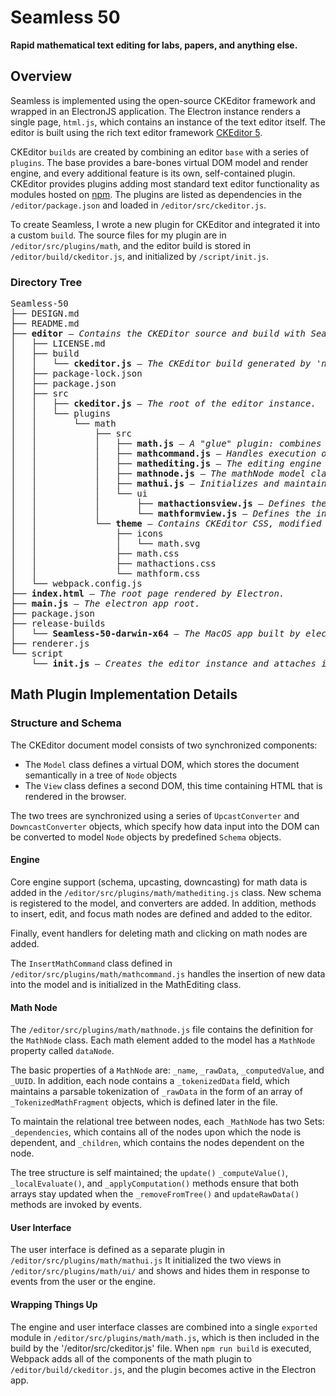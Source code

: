 # Seamless 50

**Rapid mathematical text editing for labs, papers, and anything else.**

##  Overview

Seamless is implemented using the open-source CKEditor framework and wrapped in an ElectronJS application. The Electron instance renders a single page, `html.js`, which contains an instance of the text editor itself. The editor is built using the rich text editor framework [CKEditor 5](https://ckeditor.com/docs/ckeditor5/latest/framework/index.html). 

CKEditor `builds` are created by combining an editor `base` with a series of `plugins`. The base provides a bare-bones virtual DOM model and render engine, and every additional feature is its own, self-contained plugin. CKEditor provides plugins adding most standard text editor functionality as modules hosted on [npm](https://www.npmjs.com). The plugins are listed as dependencies in the `/editor/package.json` and loaded in `/editor/src/ckeditor.js`.

To create Seamless, I wrote a new plugin for CKEditor and integrated it into a custom `build`. The source files for my plugin are in `/editor/src/plugins/math`, and the editor build is stored in `/editor/build/ckeditor.js`, and initialized by `/script/init.js`.

 
### Directory Tree
<pre>
Seamless-50 
├── DESIGN.md
├── README.md
├── <b>editor</b> — <i>Contains the CKEDitor source and build with Seamless added.</i>
│   ├── LICENSE.md
│   ├── build
│   │   └── <b>ckeditor.js</b> — <i>The CKEditor build generated by 'npm run build'</i>
│   ├── package-lock.json
│   ├── package.json
│   ├── src
│   │   ├── <b>ckeditor.js</b> — <i>The root of the editor instance.</i>
│   │   └── plugins
│   │       └── math
│   │           ├── src
│   │           │   ├── <b>math.js</b> — <i>A "glue" plugin: combines all of the math source into one module</i>
│   │           │   ├── <b>mathcommand.js</b> — <i>Handles execution of math insertion.</i>
│   │           │   ├── <b>mathediting.js</b> — <i>The editing engine component.</i>.
│   │           │   ├── <b>mathnode.js</b> — <i>The mathNode model class.</i>
│   │           │   ├── <b>mathui.js</b> — <i>Initializes and maintains the form and action UI</i>
│   │           │   └── ui
│   │           │       ├── <b>mathactionsview.js</b> — <i>Defines the edit UI overlay.</i>
│   │           │       └── <b>mathformview.js</b> — <i>Defines the insert UI overlay.</i>
│   │           └── <b>theme</b> — <i>Contains CKEditor CSS, modified to fit the electron app.</i>
│   │               ├── icons
│   │               │   └── math.svg
│   │               ├── math.css
│   │               ├── mathactions.css
│   │               └── mathform.css
│   └── webpack.config.js
├── <b>index.html</b> — <i>The root page rendered by Electron.</i>
├── <b>main.js</b> — <i>The electron app root.</i>
├── package.json
├── release-builds
│   └── <b>Seamless-50-darwin-x64</b> — <i>The MacOS app built by electron-packager.</i>
├── renderer.js
└── script
    └── <b>init.js</b> — <i>Creates the editor instance and attaches it to index.html.</i>
</pre>

## Math Plugin Implementation Details
### Structure and Schema
The CKEditor document model consists of two synchronized components: 
- The `Model` class defines a virtual DOM, which stores the document semantically in a tree of `Node` objects
- The `View` class defines a second DOM, this time containing HTML that is rendered in the browser.

The two trees are synchronized using a series of `UpcastConverter` and `DowncastConverter` objects, which specify how data input into the DOM can be converted to model `Node` objects by predefined `Schema` objects.

#### Engine
Core engine support (schema, upcasting, downcasting) for math data is added in the `/editor/src/plugins/math/mathediting.js` class. New schema is registered to the model, and converters are added. In addition, methods to insert, edit, and focus math nodes are defined and added to the editor.

Finally, event handlers for deleting math and clicking on math nodes are added.

The `InsertMathCommand` class defined in `/editor/src/plugins/math/mathcommand.js` handles the insertion of new data into the model and is initialized in the MathEditing class. 

#### Math Node
The `/editor/src/plugins/math/mathnode.js` file contains the definition for the `MathNode` class. Each math element added to the model has a `MathNode` property called `dataNode`. 

The basic properties of a `MathNode` are: `_name`, `_rawData`, `_computedValue`, and `_UUID`. In addition, each  node contains a `_tokenizedData` field, which maintains a parsable tokenization of `_rawData` in the form of an array of `_TokenizedMathFragment` objects, which is defined later in the file. 

To maintain the relational tree between nodes, each `_MathNode` has two Sets: `_dependencies`, which contains all of the nodes upon which the node is dependent, and `_children`, which contains the nodes dependent on the node.

The tree structure is self maintained; the `update()` `_computeValue()`, `_localEvaluate()`, and `_applyComputation()` methods ensure that both arrays stay updated when the `_removeFromTree()` and `updateRawData()` methods are invoked by events. 

#### User Interface

The user interface is defined as a separate plugin in `/editor/src/plugins/math/mathui.js` It initialized the two views in `/editor/src/plugins/math/ui/` and shows and hides them in response to events from the user or the engine.

#### Wrapping Things Up
The engine and user interface classes are combined into a single `exported` module in `/editor/src/plugins/math/math.js`, which is then included in the build by the '/editor/src/ckeditor.js' file. When `npm run build` is executed, Webpack adds all of the components of the math plugin to `/editor/build/ckeditor.js`, and the plugin becomes active in the Electron app. 



